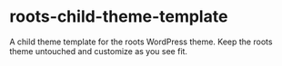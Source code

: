 roots-child-theme-template
==========================

A child theme template for the roots WordPress theme. Keep the roots theme untouched and customize as you see fit.